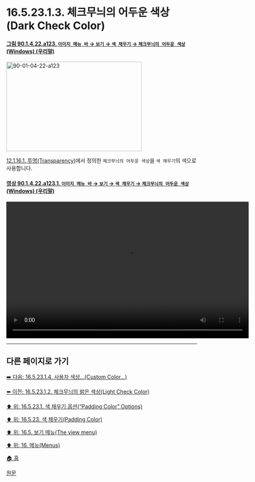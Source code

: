 # 16.5.23.1.3. 체크무늬의 어두운 색상(Dark Check Color)

<a id="90-01-04-22-a123"></a>

#### [그림 90.1.4.22.a123. `이미지 메뉴 바` → `보기` → `색 채우기` → `체크무늬의 어두운 색상` (Windows) (우리말)](./90-01-04-22-padding_color.md#90-01-04-22-a123)
<img width="357" height="236" alt="90-01-04-22-a123" src="https://github.com/user-attachments/assets/7903c43a-0f49-42ed-8d9d-80e22086859f" />

[12.1.16.1. 투명(Transparency)](./12-01-16-01-transparency.md)에서 정의한 `체크무늬의 어두운 색상`을 `색 채우기`의 색으로 사용합니다.

<a id="90-01-04-22-a123-01"></a>

#### [영상 90.1.4.22.a123.1. `이미지 메뉴 바` → `보기` → `색 채우기` → `체크무늬의 어두운 색상` (Windows) (우리말)](./90-01-04-22-padding_color.md#90-01-04-22-a123-01)
<video controls="controls" width="640" height="360" src="https://github.com/user-attachments/assets/94e47281-5fe9-4ebb-9271-48ce80661489"></video>

***

## 다른 페이지로 가기

[➡️ 다음: 16.5.23.1.4. 사용자 색상…(Custom Color…)](./16-05-23-01-04-custom_color.md)

[⬅️ 이전: 16.5.23.1.2. 체크무늬의 밝은 색상(Light Check Color)](./16-05-23-01-02-light_check_color.md)

[⬆️ 위: 16.5.23.1. 색 채우기 옵션(“Padding Color” Options)](./16-05-23-01-00-padding_color_options.md)

[⬆️ 위: 16.5.23. 색 채우기(Padding Color)](./16-05-23-00-padding-color.md)

[⬆️ 위: 16.5. 보기 메뉴(The view menu)](./16-05-00-the-view-menu.md)

[⬆️ 위: 16. 메뉴(Menus)](./16-00-menus.md)

[🏠 홈](./00-home.md)

[원문](https://docs.gimp.org/2.10/ko/gimp-view-padding-color.html#idm26204)